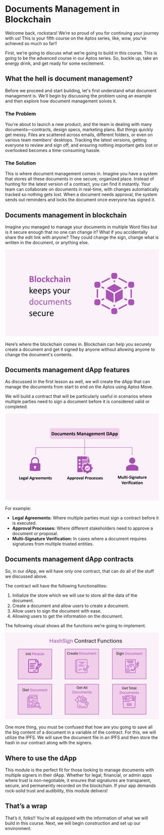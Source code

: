 # Documents Management in Blockchain

Welcome back, rockstars! We’re so proud of you for continuing your journey with us! This is your fifth course on the Aptos series, like, wow, you’ve achieved so much so far!!

First, we’re going to discuss what we’re going to build in this course. This is going to be the advanced course in our Aptos series. So, buckle up, take an energy drink, and get ready for some excitement.

## What the hell is document management?

Before we proceed and start building, let's first understand what document management is. We'll begin by discussing the problem using an example and then explore how document management solves it.

### The Problem

You're about to launch a new product, and the team is dealing with many documents—contracts, design specs, marketing plans. But things quickly get messy. Files are scattered across emails, different folders, or even on various team members’ desktops. Tracking the latest versions, getting everyone to review and sign off, and ensuring nothing important gets lost or overlooked becomes a time-consuming hassle.

### The Solution

This is where document management comes in. Imagine you have a system that stores all these documents in one secure, organized place. Instead of hunting for the latest version of a contract, you can find it instantly. Your team can collaborate on documents in real-time, with changes automatically tracked so nothing gets lost. When a document needs approval, the system sends out reminders and locks the document once everyone has signed it.

## Documents management in blockchain

Imagine you managed to manage your documents in multiple Word files but is it secure enough that no one can change it? What if you accidentally share the edit link with anyone? They could change the sign, change what is written in the document, or anything else.

![Slide9.jpg](https://github.com/0xmetaschool/Learning-Projects/blob/main/assests_for_all/Documents%20Management%20DApp%20on%20Aptos-C5/1.%20Introduction%20and%20DApp%20Overview/2%20Documents%20Management%20in%20Blockchain/Slide9.jpg?raw=true)

Here’s where the blockchain comes in. Blockchain can help you securely create a document and get it signed by anyone without allowing anyone to change the document's contents.

## Documents management dApp features

As discussed in the first lesson as well, we will create the dApp that can manage the documents from start to end on the Aptos using Aptos Move. 

We will build a contract that will be particularly useful in scenarios where multiple parties need to sign a document before it is considered valid or completed. 

![Slide2.jpg](https://github.com/0xmetaschool/Learning-Projects/blob/main/assests_for_all/Documents%20Management%20DApp%20on%20Aptos-C5/1.%20Introduction%20and%20DApp%20Overview/2%20Documents%20Management%20in%20Blockchain/Slide2.jpg?raw=true)

For example:

- **Legal Agreements:** Where multiple parties must sign a contract before it is executed.
- **Approval Processes:** Where different stakeholders need to approve a document or proposal.
- **Multi-Signature Verification:** In cases where a document requires signatures from multiple trusted entities.

## Documents management dApp contracts

So, in our dApp, we will have only one contract, that can do all of the stuff we discussed above. 

The contract will have the following functionalities:

1. Initialize the store which we will use to store all the data of the document.
2. Create a document and allow users to create a document.
3. Allow users to sign the document with ease.
4. Allowing users to get the information on the document.

The following visual shows all the functions we’re going to implement.

![Slide3.jpg](https://github.com/0xmetaschool/Learning-Projects/blob/main/assests_for_all/Documents%20Management%20DApp%20on%20Aptos-C5/1.%20Introduction%20and%20DApp%20Overview/2%20Documents%20Management%20in%20Blockchain/Slide3.jpg?raw=true)

One more thing, you must be confused that how are you going to save all the big content of a document in a variable of the contract. For this, we will utilize the IPFS. We will save the document file in an IPFS and then store the hash in our contract along with the signers.

## Where to use the dApp

This module is the perfect fit for those looking to manage documents with multiple signers in their dApp. Whether for legal, financial, or admin apps where trust is non-negotiable, it ensures that signatures are transparent, secure, and permanently recorded on the blockchain. If your app demands rock-solid trust and audibility, this module delivers!

## That’s a wrap

That’s it, folks!! You’re all equipped with the information of what we will build in this course. Next, we will begin construction and set up our environment.